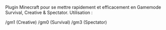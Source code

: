 Plugin Minecraft pour se mettre rapidement et efficacement en Gamemode Survival, Creative & Spectator. Utilisation :

/gm1 (Creative)
/gm0 (Survival)
/gm3 (Spectator)
